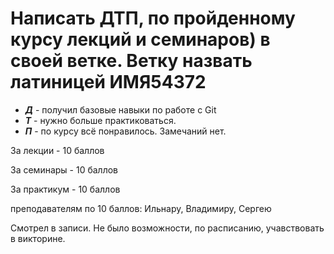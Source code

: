 # Написать ДТП, по пройденному курсу лекций и семинаров) в своей ветке. Ветку назвать латиницей ИМЯ54372

+ ***Д*** - получил базовые навыки по работе с Git
+ ***Т*** - нужно больше практиковаться.
+ ***П*** - по курсу всё понравилось. Замечаний нет.

За лекции - 10 баллов

За семинары - 10 баллов

За практикум - 10 баллов

преподавателям по 10 баллов: Ильнару, Владимиру, Сергею 

Смотрел в записи. Не было возможности, по расписанию, учавствовать в викторине.